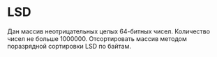 # LSD
Дан массив неотрицательных целых 64-битных чисел. Количество чисел не больше 
1000000. Отсортировать массив методом поразрядной сортировки LSD по байтам.
